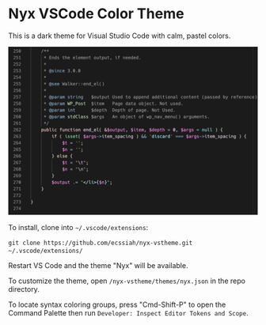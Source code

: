 # Nyx VSCode Color Theme

This is a dark theme for Visual Studio Code with calm, pastel colors.

![](/assets/screenshot1.png?raw=true)

To install, clone into ```~/.vscode/extensions```:

```
git clone https://github.com/ecssiah/nyx-vstheme.git ~/.vscode/extensions/
```

Restart VS Code and the theme "Nyx" will be available. 

To customize the theme, open ```/nyx-vstheme/themes/nyx.json``` in the repo directory. 

To locate syntax coloring groups, press "Cmd-Shift-P" to open the Command Palette then run ```Developer: Inspect Editor Tokens and Scope```.